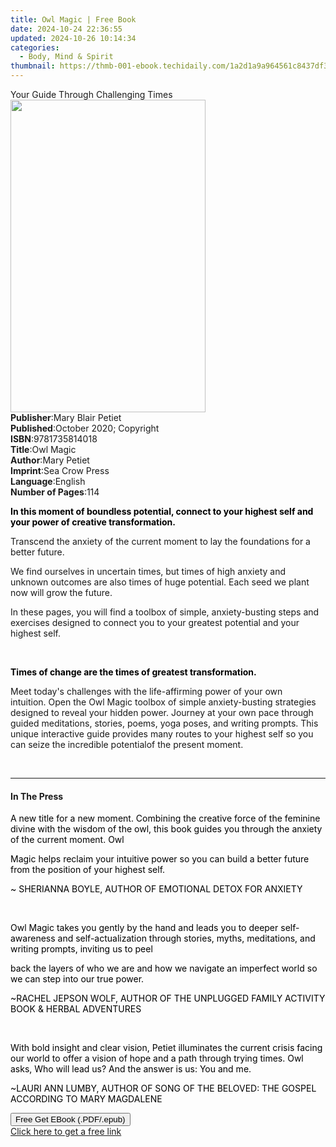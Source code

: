 ```yaml
---
title: Owl Magic | Free Book
date: 2024-10-24 22:36:55
updated: 2024-10-26 10:14:34
categories:
  - Body, Mind & Spirit
thumbnail: https://thmb-001-ebook.techidaily.com/1a2d1a9a964561c8437df3b87fd5ec125ebf23a070265d7961d8ee9658012374.jpg
---
```

<main id="book-container">
  <div class="flex flex-col">
    <div class="book-brief flex-1 py-6 px-4 sm:p-6 md:py-10 md:px-8">
      <!-- brief-->
      <div class="book-brief-main">Your Guide Through Challenging Times</div>
    </div>
    <div
      class="book-meta-info flex-1 grid gap-4 col-start-1 col-end-3 row-start-1 sm:mb-6 sm:grid-cols-4 lg:gap-6 lg:col-start-2 lg:row-end-6 lg:row-span-6 lg:mb-0"
    >
      <div
        class="book-meta-info-left place-content-center mt-4 p-4 text-sm leading-6 col-start-2 col-span-2 dark:text-slate-400"
      >
        <img
          class="w-full h-500 object-cover rounded-lg sm:h-255 sm:col-span-2 lg:col-span-full"
          src="https://img-001-ebook.techidaily.com/776dd101ca70c76f38b3e4dcda7f192a3b5fe304a05bd55a782ff01e7a2afc83.jpg"
          alt=""
          width="312"
          height="500"
        />
      </div>
      <div
        class="book-meta-info-right mt-2 col-start-1 row-start-2 col-span-3 self-center"
      >
        <!-- meta data  -->
        <div class="flex flex-col px-4 md:px-8">
          <div class="flex-1">
            <strong>Publisher</strong>:<span class="px-2"
              >Mary Blair Petiet</span
            >
          </div>
          <div class="flex-1">
            <strong>Published</strong>:<span class="px-2"
              >October 2020; Copyright</span
            >
          </div>
          <div class="flex-1">
            <strong>ISBN</strong>:<span class="px-2">9781735814018</span>
          </div>
          <div class="flex-1">
            <strong>Title</strong>:<span class="px-2">Owl Magic</span>
          </div>
          <div class="flex-1">
            <strong>Author</strong>:<span class="px-2">Mary Petiet</span>
          </div>
          <div class="flex-1">
            <strong>Imprint</strong>:<span class="px-2">Sea Crow Press</span>
          </div>
          <div class="flex-1">
            <strong>Language</strong>:<span class="px-2">English</span>
          </div>
          <div class="flex-1">
            <strong>Number of Pages</strong>:<span class="px-2">114</span>
          </div>
        </div>
      </div>
    </div>
    <div class="book-description flex-1 py-6 px-4 sm:p-6 md:py-10 md:px-8">
      <div class="book-description-main">
        <div accordion-content="" id="description">
          <p>
            <strong style="color: rgb(0, 0, 0)"
              >In this moment of boundless potential, connect to your highest
              self and your power of creative transformation.&nbsp;</strong
            >
          </p>
          <p>
            Transcend the anxiety of the current moment to lay the foundations
            for a better future.
          </p>
          <p>
            We find ourselves in uncertain times, but times of high anxiety and
            unknown outcomes are also times of huge potential. Each seed we
            plant now will grow the future.
          </p>
          <p>
            In these pages, you will find a toolbox of simple, anxiety-busting
            steps and exercises designed to connect you to your greatest
            potential and your highest self.
          </p>
          <p><br /></p>
          <p>
            <strong style="color: rgb(0, 0, 0)"
              >Times of change are the times of greatest
              transformation.&nbsp;</strong
            >
          </p>
          Meet today's challenges with the life-affirming power of your own
          intuition.&nbsp;Open the Owl Magic toolbox of simple anxiety-busting
          strategies designed to reveal your hidden power.&nbsp;Journey at your
          own pace through guided meditations, stories, poems, yoga poses, and
          writing prompts.&nbsp;This unique interactive guide provides many
          routes to your highest self so you can seize the incredible
          potentialof the present moment.
          <p><br /></p>
        </div>
        <div class="accordion-fader"></div>
      </div>
    </div>
    <div class="book-excerpts flex-1 py-6 px-4 sm:p-6 md:py-10 md:px-8">
      <!-- excerpts-->
      <div class="book-excerpts-main">
        <hr />
        <h4 class="placeholder placeholder-heading">
          <span>In The Press</span>
        </h4>
        <p></p>
        <p>
          <span style="color: rgba(0, 0, 0, 1)"
            >A new title for a new moment. Combining the creative force
            of&nbsp;the feminine divine with the wisdom of the owl, this
            book&nbsp;guides you through the anxiety of the current moment.
            Owl</span
          >
        </p>
        <p>
          <span style="color: rgba(0, 0, 0, 1)"
            >Magic helps reclaim your intuitive power so you can build
            a&nbsp;better future from the position of your highest self.</span
          >
        </p>
        <p>
          <span style="color: rgba(0, 0, 0, 1)"
            >~ SHERIANNA BOYLE, AUTHOR OF EMOTIONAL DETOX&nbsp;FOR ANXIETY</span
          >
        </p>
        <p><br /></p>
        <p>
          <span style="color: rgba(0, 0, 0, 1)"
            >Owl Magic takes you gently by the hand and leads you to&nbsp;deeper
            self-awareness and self-actualization through stories,&nbsp;myths,
            meditations, and writing prompts, inviting us to peel</span
          >
        </p>
        <p>
          <span style="color: rgba(0, 0, 0, 1)"
            >back the layers of who we are and how we navigate an&nbsp;imperfect
            world so we can step into our true power.</span
          >
        </p>
        <p>
          <span style="color: rgba(0, 0, 0, 1)"
            >~RACHEL JEPSON WOLF, AUTHOR OF THE&nbsp;UNPLUGGED FAMILY ACTIVITY
            BOOK &amp; HERBAL&nbsp;ADVENTURES</span
          >
        </p>
        <p><br /></p>
        <p>
          <span style="color: rgba(0, 0, 0, 1)"
            ><span>﻿</span>With bold insight and clear vision, Petiet
            illuminates the&nbsp;current crisis facing our world to offer a
            vision of hope and a&nbsp;path through trying times. Owl asks, Who
            will lead us? And the&nbsp;answer is us: You and me.</span
          >
        </p>
        <p>
          <span style="color: rgba(0, 0, 0, 1)"
            >~LAURI ANN LUMBY, AUTHOR OF SONG OF THE&nbsp;BELOVED: THE GOSPEL
            ACCORDING TO MARY&nbsp;MAGDALENE</span
          >
        </p>
        <p></p>
      </div>
    </div>
    <div
      class="book-about-author flex-1 py-6 px-4 sm:p-6 md:py-10 md:px-8"
    ></div>
    <div class="book-free-get flex-1 py-6 px-4 sm:p-6 md:py-10 md:px-8">
      <button
        id="btn-free-get"
        class="bg-blue-500 hover:bg-blue-700 text-white font-bold py-2 px-4 rounded"
      >
        Free Get EBook (.PDF/.epub)
      </button>
      <div id="countdown-display" class="px-2 text-lg mt-2"></div>
      <a
        id="free-link"
        class="hidden bg-blue-500 hover:bg-blue-700 text-white font-bold py-2 px-4 rounded"
        href="https://www.ebooks.com/en-us/book/210144210/owl-magic/mary-petiet/"
        target="_blank"
        >Click here to get a free link</a
      >
    </div>
    <script>
      let countdownTime = 0;
      let countdownInterval = null;
      document
        .getElementById('btn-free-get')
        .addEventListener('click', startCountdown);
      function startCountdown() {
        countdownTime = new Date().getTime() + 60000 * 3;
        countdownInterval = setInterval(updateCountdown, 1000);
        document.getElementById('btn-free-get').disabled = true;
        document
          .getElementById('btn-free-get')
          .classList.add('bg-gray-500', 'cursor-not-allowed');
      }
      function updateCountdown() {
        let currentTime = new Date().getTime();
        let timeLeft = countdownTime - currentTime;
        let secondsLeft = Math.floor(timeLeft / 1000);
        document.getElementById('countdown-display').innerHTML =
          `Remaining time: ${secondsLeft} seconds.`;
        if (secondsLeft <= 0) {
          clearInterval(countdownInterval);
          document.getElementById('btn-free-get').classList.add('hidden');
          document.getElementById('free-link').classList.remove('hidden');
          document.getElementById('countdown-display').innerHTML = '';
        }
      }
    </script>
  </div>
</main>
